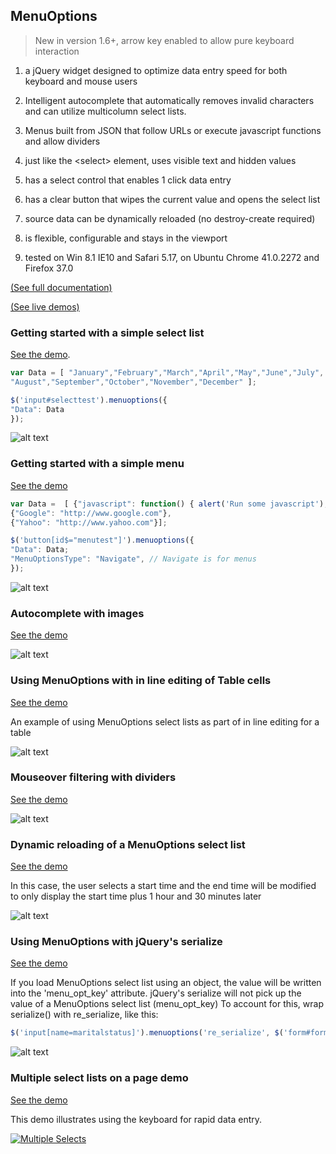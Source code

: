 ## MenuOptions ##
> New in version 1.6+, arrow key enabled to allow pure keyboard interaction
1. a jQuery widget designed to optimize data entry speed for both keyboard and mouse users

2. Intelligent autocomplete that automatically removes invalid characters and 
   can utilize multicolumn select lists.

3. Menus built from JSON that follow URLs or execute javascript functions and allow dividers    

4. just like the  &lt;select&gt; element, uses visible text and hidden values

5. has a select control that enables 1 click data entry                         

6. has a clear button that wipes the current value and opens the select list       

7. source data can be dynamically reloaded (no destroy-create required)

8. is flexible, configurable and stays in the viewport  

9. tested on Win 8.1 IE10 and Safari 5.17, on Ubuntu Chrome 41.0.2272 and Firefox 37.0

[(See full documentation)](http://menuoptions.readthedocs.org/en/latest/)

[(See live demos)](http://www.menuoptions.org)

### Getting started with a simple select list
[See the demo](http://www.menuoptions.org/examples/QuickStartSelect.html).

```javascript
var Data = [ "January","February","March","April","May","June","July",
"August","September","October","November","December" ];

$('input#selecttest').menuoptions({
"Data": Data
});
```
![alt text](http://www.menuoptions.org/examples/images/SimpleSelect.jpg "select list image")

### Getting started with a simple menu

[See the demo](http://www.menuoptions.org/examples/QuickStartMenu.html)

```javascript
var Data =  [ {"javascript": function() { alert('Run some javascript'); }},
{"Google": "http://www.google.com"},
{"Yahoo": "http://www.yahoo.com"}];

$('button[id$="menutest"]').menuoptions({
"Data": Data;
"MenuOptionsType": "Navigate", // Navigate is for menus
});
```
![alt text](http://www.menuoptions.org/examples/images/SimpleMenu.jpg "simple menu image")

### Autocomplete with images
[See the demo](http://www.menuoptions.org/examples/SelectWithImages.html)

![alt text](http://www.menuoptions.org/examples/images/AutoCompWithImgs.jpg "autocomplete with images")

### Using MenuOptions with in line editing of Table cells
[See the demo](http://www.menuoptions.org/examples/InlinEdit.html)

An example of using MenuOptions select lists as part of in line editing for a table

![alt text](http://www.menuoptions.org/examples/images/InlineEditing.png "autocomplete with images")

### Mouseover filtering with dividers
[See the demo](http://www.menuoptions.org/examples/Dividers.html)

![alt text](http://www.menuoptions.org/examples/images/MenuWithMOandDivs.jpg "mouseover filtering with dividers")


### Dynamic reloading of a MenuOptions select list
[See the demo](http://www.menuoptions.org/examples/ReloadMenuOptions.html)

In this case, the user selects a start time and the end time will be modified to only display
the start time plus 1 hour and 30 minutes later

![alt text](http://www.menuoptions.org/examples/images/Reload.png "dynamic reload of MenuOptions select list")

### Using MenuOptions with jQuery's serialize
[See the demo](http://www.menuoptions.org/examples/Serialize.html)

If you load MenuOptions select list using an object, the value will be written into the 'menu_opt_key'
attribute.  jQuery's serialize will not pick up the value of a MenuOptions select list (menu_opt_key)
To account for this, wrap serialize() with re_serialize, like this:

```javascript
$('input[name=maritalstatus]').menuoptions('re_serialize', $('form#form1').serialize());
```

![alt text](http://www.menuoptions.org/examples/images/re_serialize.png "using MenuOptions with serialize() ")
### Multiple select lists on a page demo

[See the demo](http://www.menuoptions.org/examples/MultiSelect.html)

This demo illustrates using the keyboard for rapid data entry.

[![Multiple Selects](http://www.menuoptions.org/examples/images/MultiSelects.png "using MenuOptions with multiple select lists ")](http://www.menuoptions.org/examples/MultiSelect.html)

